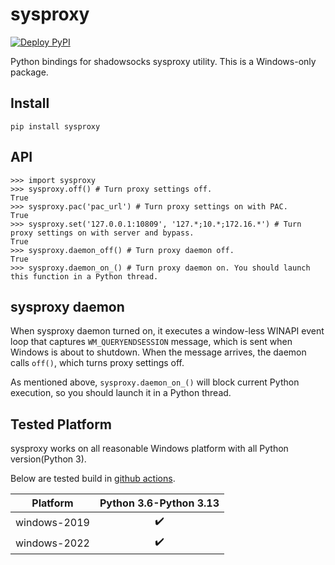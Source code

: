 # sysproxy

[![Deploy PyPI](https://github.com/LorenEteval/sysproxy/actions/workflows/deploy-pypi.yml/badge.svg?branch=main)](https://github.com/LorenEteval/sysproxy/actions/workflows/deploy-pypi.yml)

Python bindings for shadowsocks sysproxy utility. This is a Windows-only package.

## Install

```
pip install sysproxy
```

## API

```pycon
>>> import sysproxy
>>> sysproxy.off() # Turn proxy settings off.
True
>>> sysproxy.pac('pac_url') # Turn proxy settings on with PAC.
True
>>> sysproxy.set('127.0.0.1:10809', '127.*;10.*;172.16.*') # Turn proxy settings on with server and bypass.
True
>>> sysproxy.daemon_off() # Turn proxy daemon off.
True
>>> sysproxy.daemon_on_() # Turn proxy daemon on. You should launch this function in a Python thread.
```

## sysproxy daemon

When sysproxy daemon turned on, it executes a window-less WINAPI event loop that captures `WM_QUERYENDSESSION` message,
which is sent when Windows is about to shutdown. When the message arrives, the daemon calls `off()`, which turns proxy
settings off.

As mentioned above, `sysproxy.daemon_on_()` will block current Python execution, so you should launch it in a Python
thread.

## Tested Platform

sysproxy works on all reasonable Windows platform with all Python version(Python 3).

Below are tested build in [github actions](https://github.com/LorenEteval/sysproxy/actions).

| Platform     | Python 3.6-Python 3.13 |
|--------------|:----------------------:|
| windows-2019 |   :heavy_check_mark:   |
| windows-2022 |   :heavy_check_mark:   |
